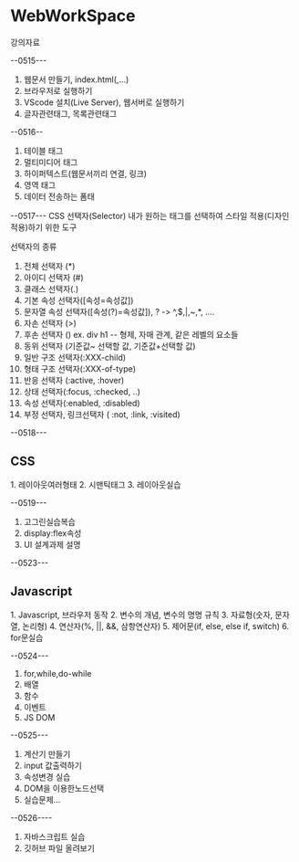 # WebWorkSpace
강의자료

--0515---
1. 웹문서 만들기, index.html(<html>,...)
2. 브라우저로 실행하기
3. VScode 설치(Live Server), 웹서버로 실행하기
4. 글자관련태그, 목록관련태그

--0516--
1. 테이블 태그
2. 멀티미디어 태그
3. 하이퍼텍스트(웹문서끼리 연결, 링크)
4. 영역 태그
5. 데이터 전송하는 폼태

--0517---
CSS
선택자(Selector)
내가 원하는 태그를 선택하여 스타일 적용(디자인 적용)하기 위한 도구

선택자의 종류
1. 전체 선택자 (*)
2. 아이디 선택자 (#)
3. 클래스 선택자(.)
4. 기본 속성 선택자([속성=속성값])
5. 문자열 속성 선택자([속성(?)=속성값]), ? -> ^,$,|,~,*, ....
6. 자손 선택자 (>)
7. 후손 선택자 () ex. div h1
-- 형제, 자매 관계, 같은 레벨의 요소들
8. 동위 선택자 (기준값~ 선택할 값, 기준값+선택할 값)
9. 일반 구조 선택자(:XXX-child)
10. 형태 구조 선택자(:XXX-of-type)
11. 반응 선택자 (:active, :hover)
12. 상태 선택자(:focus, :checked, ..)
13. 속성 선택자(:enabled, :disabled)
14. 부정 선택자, 링크선택자 ( :not, :link, :visited)

--0518---
<h2>CSS</h2>
1. 레이아웃여러형태
2. 시맨틱태그
3. 레이아웃실습

--0519---
1. 고그린실습복습
2. display:flex속성
3. UI 설계과제 설명

--0523---
<h2>Javascript</h2>
1. Javascript, 브라우저 동작
2. 변수의 개념, 변수의 명명 규칙
3. 자료형(숫자, 문자열, 논리형)
4. 연산자(%, ||, &&, 삼항연산자)
5. 제어문(if, else, else if, switch)
6. for문실습

--0524---
1. for,while,do-while
2. 배열
3. 함수
4. 이벤트
5. JS DOM

--0525---
1. 계산기 만들기
2. input 값출력하기
3. 속성변경 실습
4. DOM을 이용한노드선택
5. 실습문제...

--0526----
1. 자바스크립트 실습
2. 깃허브 파일 올려보기
